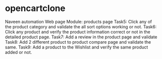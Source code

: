 # opencartclone
Naveen automation Web page
Module: products page
Task5: Click any of the product category and validate the all sort options working or not.
Task6: Click any product and verify the product information correct or not in the detailed product page.
Task7: Add a review in the product page and validate
Task8: Add 2 different product to product compare page and validate the same.
Task9: Add a product to the Wishlist and verify the same product added or not.

